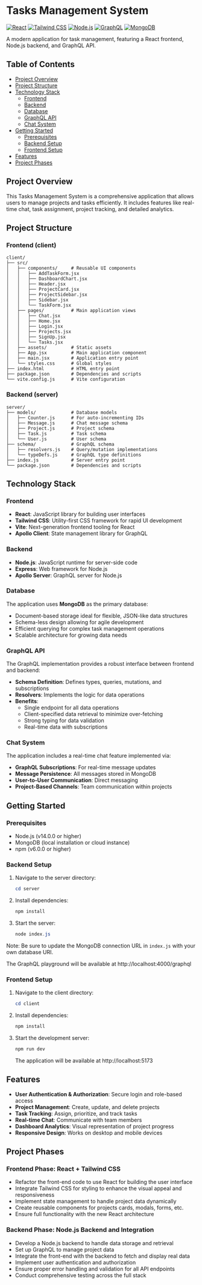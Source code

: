 # Tasks Management System

[![React](https://img.shields.io/badge/React-61DAFB?style=flat&logo=react&logoColor=black)](https://reactjs.org/)
[![Tailwind CSS](https://img.shields.io/badge/Tailwind_CSS-38B2AC?style=flat&logo=tailwind-css&logoColor=white)](https://tailwindcss.com/)
[![Node.js](https://img.shields.io/badge/Node.js-339933?style=flat&logo=node.js&logoColor=white)](https://nodejs.org/)
[![GraphQL](https://img.shields.io/badge/GraphQL-E10098?style=flat&logo=graphql&logoColor=white)](https://graphql.org/)
[![MongoDB](https://img.shields.io/badge/MongoDB-47A248?style=flat&logo=mongodb&logoColor=white)](https://www.mongodb.com/)

A modern application for task management, featuring a React frontend, Node.js backend, and GraphQL API.

## Table of Contents
- [Project Overview](#project-overview)
- [Project Structure](#project-structure)
- [Technology Stack](#technology-stack)
  - [Frontend](#frontend)
  - [Backend](#backend)
  - [Database](#database)
  - [GraphQL API](#graphql-api)
  - [Chat System](#chat-system)
- [Getting Started](#getting-started)
  - [Prerequisites](#prerequisites)
  - [Backend Setup](#backend-setup)
  - [Frontend Setup](#frontend-setup)
- [Features](#features)
- [Project Phases](#project-phases)

## Project Overview

This Tasks Management System is a comprehensive application that allows users to manage projects and tasks efficiently. It includes features like real-time chat, task assignment, project tracking, and detailed analytics.

## Project Structure

### Frontend (client)
```
client/
├── src/
│   ├── components/     # Reusable UI components
│   │   ├── AddTaskForm.jsx
│   │   ├── DashboardChart.jsx
│   │   ├── Header.jsx
│   │   ├── ProjectCard.jsx
│   │   ├── ProjectSidebar.jsx
│   │   ├── Sidebar.jsx
│   │   └── TaskForm.jsx
│   ├── pages/          # Main application views
│   │   ├── Chat.jsx
│   │   ├── Home.jsx
│   │   ├── Login.jsx
│   │   ├── Projects.jsx
│   │   ├── SignUp.jsx
│   │   └── Tasks.jsx
│   ├── assets/         # Static assets
│   ├── App.jsx         # Main application component
│   ├── main.jsx        # Application entry point
│   └── styles.css      # Global styles
├── index.html          # HTML entry point
├── package.json        # Dependencies and scripts
└── vite.config.js      # Vite configuration
```

### Backend (server)
```
server/
├── models/             # Database models
│   ├── Counter.js      # For auto-incrementing IDs
│   ├── Message.js      # Chat message schema
│   ├── Project.js      # Project schema
│   ├── Task.js         # Task schema
│   └── User.js         # User schema
├── schema/             # GraphQL schema
│   ├── resolvers.js    # Query/mutation implementations
│   └── typeDefs.js     # GraphQL type definitions
├── index.js            # Server entry point
└── package.json        # Dependencies and scripts
```

## Technology Stack

### Frontend
- **React**: JavaScript library for building user interfaces
- **Tailwind CSS**: Utility-first CSS framework for rapid UI development
- **Vite**: Next-generation frontend tooling for React
- **Apollo Client**: State management library for GraphQL

### Backend
- **Node.js**: JavaScript runtime for server-side code
- **Express**: Web framework for Node.js
- **Apollo Server**: GraphQL server for Node.js

### Database
The application uses **MongoDB** as the primary database:
- Document-based storage ideal for flexible, JSON-like data structures
- Schema-less design allowing for agile development
- Efficient querying for complex task management operations
- Scalable architecture for growing data needs

### GraphQL API
The GraphQL implementation provides a robust interface between frontend and backend:
- **Schema Definition**: Defines types, queries, mutations, and subscriptions
- **Resolvers**: Implements the logic for data operations
- **Benefits**:
  - Single endpoint for all data operations
  - Client-specified data retrieval to minimize over-fetching
  - Strong typing for data validation
  - Real-time data with subscriptions

### Chat System
The application includes a real-time chat feature implemented via:
- **GraphQL Subscriptions**: For real-time message updates
- **Message Persistence**: All messages stored in MongoDB
- **User-to-User Communication**: Direct messaging
- **Project-Based Channels**: Team communication within projects

## Getting Started

### Prerequisites
- Node.js (v14.0.0 or higher)
- MongoDB (local installation or cloud instance)
- npm (v6.0.0 or higher)

### Backend Setup
1. Navigate to the server directory:
   ```powershell
   cd server
   ```

2. Install dependencies:
   ```powershell
   npm install
   ```

3. Start the server:
   ```powershell
   node index.js

Note: Be sure to update the MongoDB connection URL in `index.js` with your own database URI.

The GraphQL playground will be available at http://localhost:4000/graphql

### Frontend Setup
1. Navigate to the client directory:
   ```powershell
   cd client
   ```

2. Install dependencies:
   ```powershell
   npm install
   ```

3. Start the development server:
   ```powershell
   npm run dev
   ```
   The application will be available at http://localhost:5173

## Features
- **User Authentication & Authorization**: Secure login and role-based access
- **Project Management**: Create, update, and delete projects
- **Task Tracking**: Assign, prioritize, and track tasks
- **Real-time Chat**: Communicate with team members
- **Dashboard Analytics**: Visual representation of project progress
- **Responsive Design**: Works on desktop and mobile devices

## Project Phases

### Frontend Phase: React + Tailwind CSS
- Refactor the front-end code to use React for building the user interface
- Integrate Tailwind CSS for styling to enhance the visual appeal and responsiveness
- Implement state management to handle project data dynamically
- Create reusable components for projects cards, modals, forms, etc.
- Ensure full functionality with the new React architecture

### Backend Phase: Node.js Backend and Integration
- Develop a Node.js backend to handle data storage and retrieval
- Set up GraphQL to manage project data
- Integrate the front-end with the backend to fetch and display real data
- Implement user authentication and authorization
- Ensure proper error handling and validation for all API endpoints
- Conduct comprehensive testing across the full stack
